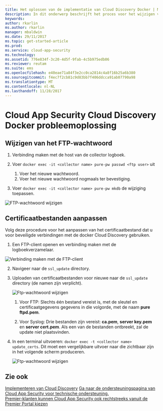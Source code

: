 ```yaml
---
title: Het oplossen van de implementatie van Cloud Discovery Docker | Microsoft Docs
description: In dit onderwerp beschrijft het proces voor het wijzigen van de configuratie voor de Cloud App Security Cloud Discovery-docker.
keywords: 
author: rkarlin
ms.author: rkarlin
manager: mbaldwin
ms.date: 29/11/2017
ms.topic: get-started-article
ms.prod: 
ms.service: cloud-app-security
ms.technology: 
ms.assetid: 776e834f-3c20-4d5f-9fab-4c5b975edb06
ms.reviewer: reutam
ms.suite: ems
ms.openlocfilehash: e40eae71a84f3e2cc0ca2814c4a8f16b25a6b380
ms.sourcegitcommit: f4ec7f2cb81c9d83bb7f406ddcca91ab07790a98
ms.translationtype: MT
ms.contentlocale: nl-NL
ms.lasthandoff: 11/28/2017
---
```

# <a name="troubleshooting-the-cloud-app-security-cloud-discovery-docker"></a>Cloud App Security Cloud Discovery Docker probleemoplossing

## <a name="changing-the-ftp-password"></a>Wijzigen van het FTP-wachtwoord


1. Verbinding maken met de host van de collector logboek.

2.  Voer `docker exec -it <collector name> pure-pw passwd <ftp user>` uit

    1. Voer het nieuwe wachtwoord.
    2. Voer het nieuwe wachtwoord nogmaals ter bevestiging.
 
3.  Voer `docker exec -it <collector name> pure-pw mkdb` de wijziging toepassen.


  ![FTP-wachtwoord wijzigen](./media/ftp-connect.png)

## <a name="customize-certificate-files"></a>Certificaatbestanden aanpassen

Volg deze procedure voor het aanpassen van het certificaatbestand dat u voor beveiligde verbindingen met de docker Cloud Discovery gebruiken.

1.  Een FTP-client openen en verbinding maken met de logboekverzamelaar.

  ![Verbinding maken met de FTP-client](./media/ftp-connect.png)

2.  Navigeer naar de `ssl_update` directory.
3.  Uploaden van certificaatbestanden voor nieuwe naar de `ssl_update` directory (de namen zijn verplicht).

    ![Ftp-wachtwoord wijzigen](./media/new-certs.png)

    1.  Voor FTP: Slechts één bestand vereist is, met de sleutel en certificaatgegevens gegevens in die volgorde, met de naam **pure ftpd.pem**.
    
    2.  Voor Syslog: Drie bestanden zijn vereist: **ca.pem**, **server key.pem** en **server cert.pem**. Als een van de bestanden ontbreekt, zal de update niet plaatsvinden.

4.  In een terminal uitvoeren: `docker exec -t <collector name> update_certs`. Dit moet een vergelijkbare uitvoer naar die zichtbaar zijn in het volgende scherm produceren.

    ![Ftp-wachtwoord wijzigen](./media/update-certs.png)

## <a name="see-also"></a>Zie ook
[Implementeren van Cloud Discovery](set-up-cloud-discovery.md)
[Ga naar de ondersteuningspagina van Cloud App Security voor technische ondersteuning.](http://support.microsoft.com/oas/default.aspx?prid=16031)  
[Premier-klanten kunnen Cloud App Security ook rechtstreeks vanuit de Premier Portal kiezen](https://premier.microsoft.com/)

